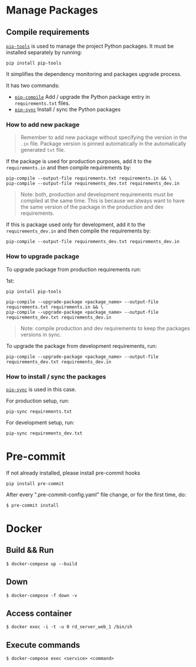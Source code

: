 # Manage Packages

## Compile requirements
[`pip-tools`](https://github.com/jazzband/pip-tools) is used to manage the project
Python packages. It must be installed separately by running:

```shell
pip install pip-tools
```

It simplifies the dependency monitoring and packages upgrade process.

It has two commands:
 - [`pip-compile`](https://github.com/jazzband/pip-tools#example-usage-for-pip-compile)
 Add / upgrade the Python package entry in `requirements.txt` files.
 - [`pip-sync`](https://github.com/jazzband/pip-tools#example-usage-for-pip-sync)
 Install / sync the Python packages

### How to add new package
> Remember to add new package without specifying the version in the `.in` file.
Package version is pinned automatically in the automatically generated `txt` file.

If the package is used for production purposes, add it to the `requirements.in` and
then compile requirements by:

```shell
pip-compile --output-file requirements.txt requirements.in && \
pip-compile --output-file requirements_dev.txt requirements_dev.in
```

> Note: both, production and development requirements must be compiled at the same time.
This is because we always want to have the same version of the package in the
production and dev requirements.

If this is package used only for development, add it to the `requirements_dev.in`
and then compile the requirements by:

```shell
pip-compile --output-file requirements_dev.txt requirements_dev.in
```

### How to upgrade package

To upgrade package from production requirements run:

1st:
```shell
pip install pip-tools
```

```shell
pip-compile --upgrade-package <package_name> --output-file requirements.txt requirements.in && \
pip-compile --upgrade-package <package_name> --output-file requirements_dev.txt requirements_dev.in
```

> Note: compile production and dev requirements to keep the packages versions in sync.

To upgrade the package from development requirements, run:

```shell
pip-compile --upgrade-package <package_name> --output-file requirements_dev.txt requirements_dev.in
```

### How to install / sync the packages

[`pip-sync`](https://github.com/jazzband/pip-tools#example-usage-for-pip-sync) is used in this case.

For production setup, run:

```shell
pip-sync requirements.txt
```

For development setup, run:

```shell
pip-sync requirements_dev.txt
```

# Pre-commit

If not already installed, please install pre-commit hooks
```shell
pip install pre-commit
```

After every ".pre-commit-config.yaml" file change, or for the first time, do:
```shell
$ pre-commit install
```

# Docker

## Build && Run
```shell
$ docker-compose up --build
```

## Down
```shell
$ docker-compose -f down -v
```

## Access container
```shell
$ docker exec -i -t -u 0 rd_server_web_1 /bin/sh
```

## Execute commands
```shell
$ docker-compose exec <service> <command>
```
